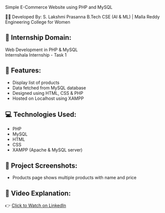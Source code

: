 Simple E-Commerce Website using PHP and MySQL

👩‍💻 Developed By:
S. Lakshmi Prasanna 
B.Tech CSE (AI & ML) | Malla Reddy Engineering College for Women

## 📌 Internship Domain:
Web Development in PHP & MySQL  
Internshala Internship - Task 1

## 📁 Features:
- Display list of products
- Data fetched from MySQL database
- Designed using HTML, CSS & PHP
- Hosted on Localhost using XAMPP

## 💻 Technologies Used:
- PHP
- MySQL
- HTML
- CSS
- XAMPP (Apache & MySQL server)

## 📸 Project Screenshots:
- Products page shows multiple products with name and price

## 🔗 Video Explanation:
👉 [Click to Watch on LinkedIn](https://www.linkedin.com/posts/s-lakshmi-prasanna-1574a7313_task-1-submission-apexplanet-software-pvt-activity-7336001976259723264-vTHE?utm_source=social_share_video_v2&utm_medium=android_app&rcm=ACoAAE-g-hMB_ZF2mtm0gX6MJgMjk13-Unkrsuw&utm_campaign=copy_link)

